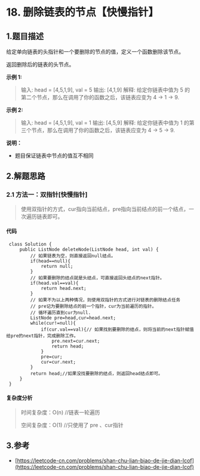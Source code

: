 # 18. 删除链表的节点【快慢指针】

## 1.题目描述

给定单向链表的头指针和一个要删除的节点的值，定义一个函数删除该节点。

返回删除后的链表的头节点。

**示例 1:**

> 输入: head = \[4,5,1,9\], val = 5 输出: \[4,1,9\] 解释: 给定你链表中值为 5 的第二个节点，那么在调用了你的函数之后，该链表应变为 4 -&gt; 1 -&gt; 9.

**示例 2:**

> 输入: head = \[4,5,1,9\], val = 1 输出: \[4,5,9\] 解释: 给定你链表中值为 1 的第三个节点，那么在调用了你的函数之后，该链表应变为 4 -&gt; 5 -&gt; 9.

**说明：**

* 题目保证链表中节点的值互不相同

## 2.解题思路

### 2.1 方法一：双指针\[快慢指针\]

> 使用双指针的方式，cur指向当前结点，pre指向当前结点的前一个结点，一次遍历链表即可。

#### 代码

```text
 class Solution {
     public ListNode deleteNode(ListNode head, int val) {
         // 如果链表为空，则直接返回null结点。
         if(head==null){
             return null;
         }
         // 如果要删除的结点就是头结点，可直接返回头结点的next指针。
         if(head.val==val){
             return head.next;
         }
         // 如果不为以上两种情况，则使用双指针的方式进行对链表的删除结点任务
         // pre记为要删除结点的前一个指针，cur为当前遍历的指针。
         // 循环遍历直到cur为null.
         ListNode pre=head,cur=head.next;
         while(cur!=null){
             if(cur.val==val){// 如果找到要删除的结点，则将当前的next指针赋值给pre的next指针，完成删除工作。
                 pre.next=cur.next;
                 return head;
             }
             pre=cur;
             cur=cur.next;
         }
         return head;//如果没找要删除的结点，则返回head结点即可。
     }
 }
```

#### 复杂度分析

> 时间复杂度：O\(n\) //链表一轮遍历
>
> 空间复杂度：O\(1\) //只使用了 pre 、cur指针

## 3.参考

* [https://leetcode-cn.com/problems/shan-chu-lian-biao-de-jie-dian-lcof](https://leetcode-cn.com/problems/shan-chu-lian-biao-de-jie-dian-lcof)

